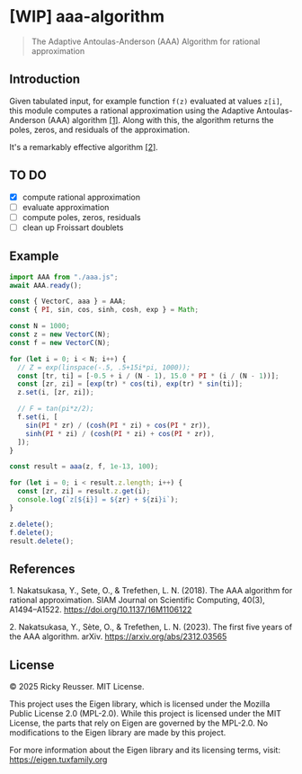 # [WIP] aaa-algorithm

> The Adaptive Antoulas-Anderson (AAA) Algorithm for rational approximation

## Introduction

Given tabulated input, for example function `f(z)` evaluated at values `z[i]`, this module computes a rational approximation using the Adaptive Antoulas-Anderson (AAA) algorithm [\[1\]](#ref1). Along with this, the algorithm returns the poles, zeros, and residuals of the approximation.

It's a remarkably effective algorithm [\[2\]](#ref2).

## TO DO

- [x] compute rational approximation
- [ ] evaluate approximation
- [ ] compute poles, zeros, residuals
- [ ] clean up Froissart doublets

## Example

```javascript
import AAA from "./aaa.js";
await AAA.ready();

const { VectorC, aaa } = AAA;
const { PI, sin, cos, sinh, cosh, exp } = Math;

const N = 1000;
const z = new VectorC(N);
const f = new VectorC(N);

for (let i = 0; i < N; i++) {
  // Z = exp(linspace(-.5, .5+15i*pi, 1000));
  const [tr, ti] = [-0.5 + i / (N - 1), 15.0 * PI * (i / (N - 1))];
  const [zr, zi] = [exp(tr) * cos(ti), exp(tr) * sin(ti)];
  z.set(i, [zr, zi]);

  // F = tan(pi*z/2);
  f.set(i, [
    sin(PI * zr) / (cosh(PI * zi) + cos(PI * zr)),
    sinh(PI * zi) / (cosh(PI * zi) + cos(PI * zr)),
  ]);
}

const result = aaa(z, f, 1e-13, 100);

for (let i = 0; i < result.z.length; i++) {
  const [zr, zi] = result.z.get(i);
  console.log(`z[${i}] = ${zr} + ${zi}i`);
}

z.delete();
f.delete();
result.delete();
```

## References

<a name="ref1"></a>1. Nakatsukasa, Y., Sete, O., & Trefethen, L. N. (2018). The AAA algorithm for rational approximation. SIAM Journal on Scientific Computing, 40(3), A1494–A1522. https://doi.org/10.1137/16M1106122

<a name="ref2"></a>2. Nakatsukasa, Y., Sète, O., & Trefethen, L. N. (2023). The first five years of the AAA algorithm. arXiv. https://arxiv.org/abs/2312.03565

## License

&copy; 2025 Ricky Reusser. MIT License.

This project uses the Eigen library, which is licensed under the Mozilla Public License 2.0 (MPL-2.0). While this project is licensed under the MIT License, the parts that rely on Eigen are governed by the MPL-2.0. No modifications to the Eigen library are made by this project.

For more information about the Eigen library and its licensing terms, visit: https://eigen.tuxfamily.org
